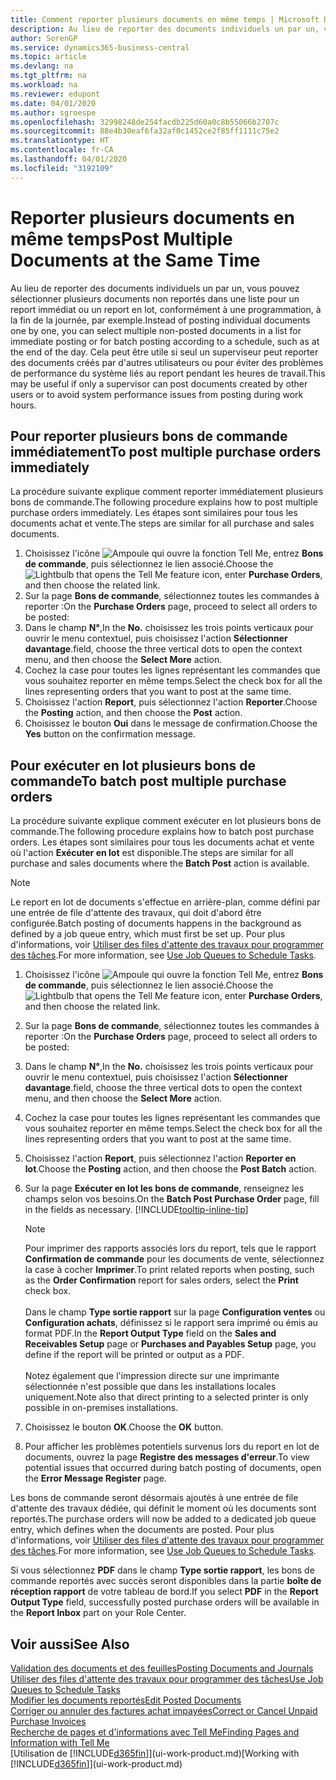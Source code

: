 ```yaml
---
title: Comment reporter plusieurs documents en même temps | Microsoft Docs
description: Au lieu de reporter des documents individuels un par un, vous pouvez sélectionner plusieurs documents non reportés dans une liste afin de les reporter en lot, soit pour un report immédiat, soit pour un report programmé, par exemple, à la fin de la journée.
author: SorenGP
ms.service: dynamics365-business-central
ms.topic: article
ms.devlang: na
ms.tgt_pltfrm: na
ms.workload: na
ms.reviewer: edupont
ms.date: 04/01/2020
ms.author: sgroespe
ms.openlocfilehash: 32998248de254facdb225d60a0c8b55066b2707c
ms.sourcegitcommit: 88e4b30eaf6fa32af0c1452ce2f85ff1111c75e2
ms.translationtype: HT
ms.contentlocale: fr-CA
ms.lasthandoff: 04/01/2020
ms.locfileid: "3192109"
---
```

# <a name="post-multiple-documents-at-the-same-time"></a><span data-ttu-id="bbfe4-103">Reporter plusieurs documents en même temps</span><span class="sxs-lookup"><span data-stu-id="bbfe4-103">Post Multiple Documents at the Same Time</span></span>
<span data-ttu-id="bbfe4-104">Au lieu de reporter des documents individuels un par un, vous pouvez sélectionner plusieurs documents non reportés dans une liste pour un report immédiat ou un report en lot, conformément à une programmation, à la fin de la journée, par exemple.</span><span class="sxs-lookup"><span data-stu-id="bbfe4-104">Instead of posting individual documents one by one, you can select multiple non-posted documents in a list for immediate posting or for batch posting according to a schedule, such as at the end of the day.</span></span> <span data-ttu-id="bbfe4-105">Cela peut être utile si seul un superviseur peut reporter des documents créés par d'autres utilisateurs ou pour éviter des problèmes de performance du système liés au report pendant les heures de travail.</span><span class="sxs-lookup"><span data-stu-id="bbfe4-105">This may be useful if only a supervisor can post documents created by other users or to avoid system performance issues from posting during work hours.</span></span>

## <a name="to-post-multiple-purchase-orders-immediately"></a><span data-ttu-id="bbfe4-106">Pour reporter plusieurs bons de commande immédiatement</span><span class="sxs-lookup"><span data-stu-id="bbfe4-106">To post multiple purchase orders immediately</span></span>
<span data-ttu-id="bbfe4-107">La procédure suivante explique comment reporter immédiatement plusieurs bons de commande.</span><span class="sxs-lookup"><span data-stu-id="bbfe4-107">The following procedure explains how to post multiple purchase orders immediately.</span></span> <span data-ttu-id="bbfe4-108">Les étapes sont similaires pour tous les documents achat et vente.</span><span class="sxs-lookup"><span data-stu-id="bbfe4-108">The steps are similar for all purchase and sales documents.</span></span>

1. <span data-ttu-id="bbfe4-109">Choisissez l'icône ![Ampoule qui ouvre la fonction Tell Me](media/ui-search/search_small.png "Dites-moi ce que vous voulez faire"), entrez **Bons de commande**, puis sélectionnez le lien associé.</span><span class="sxs-lookup"><span data-stu-id="bbfe4-109">Choose the ![Lightbulb that opens the Tell Me feature](media/ui-search/search_small.png "Tell me what you want to do") icon, enter **Purchase Orders**, and then choose the related link.</span></span>
2. <span data-ttu-id="bbfe4-110">Sur la page **Bons de commande**, sélectionnez toutes les commandes à reporter :</span><span class="sxs-lookup"><span data-stu-id="bbfe4-110">On the **Purchase Orders** page, proceed to select all orders to be posted:</span></span>
3. <span data-ttu-id="bbfe4-111">Dans le champ **N°**,</span><span class="sxs-lookup"><span data-stu-id="bbfe4-111">In the **No.**</span></span> <span data-ttu-id="bbfe4-112">choisissez les trois points verticaux pour ouvrir le menu contextuel, puis choisissez l'action **Sélectionner davantage**.</span><span class="sxs-lookup"><span data-stu-id="bbfe4-112">field, choose the three vertical dots to open the context menu, and then choose the **Select More** action.</span></span>
4. <span data-ttu-id="bbfe4-113">Cochez la case pour toutes les lignes représentant les commandes que vous souhaitez reporter en même temps.</span><span class="sxs-lookup"><span data-stu-id="bbfe4-113">Select the check box for all the lines representing orders that you want to post at the same time.</span></span>
5. <span data-ttu-id="bbfe4-114">Choisissez l'action **Report**, puis sélectionnez l'action **Reporter**.</span><span class="sxs-lookup"><span data-stu-id="bbfe4-114">Choose the **Posting** action, and then choose the **Post** action.</span></span>
6. <span data-ttu-id="bbfe4-115">Choisissez le bouton **Oui** dans le message de confirmation.</span><span class="sxs-lookup"><span data-stu-id="bbfe4-115">Choose the **Yes** button on the confirmation message.</span></span>

## <a name="to-batch-post-multiple-purchase-orders"></a><span data-ttu-id="bbfe4-116">Pour exécuter en lot plusieurs bons de commande</span><span class="sxs-lookup"><span data-stu-id="bbfe4-116">To batch post multiple purchase orders</span></span>
<span data-ttu-id="bbfe4-117">La procédure suivante explique comment exécuter en lot plusieurs bons de commande.</span><span class="sxs-lookup"><span data-stu-id="bbfe4-117">The following procedure explains how to batch post purchase orders.</span></span> <span data-ttu-id="bbfe4-118">Les étapes sont similaires pour tous les documents achat et vente où l'action **Exécuter en lot** est disponible.</span><span class="sxs-lookup"><span data-stu-id="bbfe4-118">The steps are similar for all purchase and sales documents where the **Batch Post** action is available.</span></span>

> [!NOTE]
> <span data-ttu-id="bbfe4-119">Le report en lot de documents s'effectue en arrière-plan, comme défini par une entrée de file d'attente des travaux, qui doit d'abord être configurée.</span><span class="sxs-lookup"><span data-stu-id="bbfe4-119">Batch posting of documents happens in the background as defined by a job queue entry, which must first be set up.</span></span> <span data-ttu-id="bbfe4-120">Pour plus d'informations, voir [Utiliser des files d'attente des travaux pour programmer des tâches](admin-job-queues-schedule-tasks.md).</span><span class="sxs-lookup"><span data-stu-id="bbfe4-120">For more information, see [Use Job Queues to Schedule Tasks](admin-job-queues-schedule-tasks.md).</span></span>

1. <span data-ttu-id="bbfe4-121">Choisissez l'icône ![Ampoule qui ouvre la fonction Tell Me](media/ui-search/search_small.png "Dites-moi ce que vous voulez faire"), entrez **Bons de commande**, puis sélectionnez le lien associé.</span><span class="sxs-lookup"><span data-stu-id="bbfe4-121">Choose the ![Lightbulb that opens the Tell Me feature](media/ui-search/search_small.png "Tell me what you want to do") icon, enter **Purchase Orders**, and then choose the related link.</span></span>  
2. <span data-ttu-id="bbfe4-122">Sur la page **Bons de commande**, sélectionnez toutes les commandes à reporter :</span><span class="sxs-lookup"><span data-stu-id="bbfe4-122">On the **Purchase Orders** page, proceed to select all orders to be posted:</span></span>
3. <span data-ttu-id="bbfe4-123">Dans le champ **N°**,</span><span class="sxs-lookup"><span data-stu-id="bbfe4-123">In the **No.**</span></span> <span data-ttu-id="bbfe4-124">choisissez les trois points verticaux pour ouvrir le menu contextuel, puis choisissez l'action **Sélectionner davantage**.</span><span class="sxs-lookup"><span data-stu-id="bbfe4-124">field, choose the three vertical dots to open the context menu, and then choose the **Select More** action.</span></span>
4. <span data-ttu-id="bbfe4-125">Cochez la case pour toutes les lignes représentant les commandes que vous souhaitez reporter en même temps.</span><span class="sxs-lookup"><span data-stu-id="bbfe4-125">Select the check box for all the lines representing orders that you want to post at the same time.</span></span>
5. <span data-ttu-id="bbfe4-126">Choisissez l'action **Report**, puis sélectionnez l'action **Reporter en lot**.</span><span class="sxs-lookup"><span data-stu-id="bbfe4-126">Choose the **Posting** action, and then choose the **Post Batch** action.</span></span>
6. <span data-ttu-id="bbfe4-127">Sur la page **Exécuter en lot les bons de commande**, renseignez les champs selon vos besoins.</span><span class="sxs-lookup"><span data-stu-id="bbfe4-127">On the **Batch Post Purchase Order** page, fill in the fields as necessary.</span></span> [!INCLUDE[tooltip-inline-tip](includes/tooltip-inline-tip_md.md)]

    > [!NOTE]
    > <span data-ttu-id="bbfe4-128">Pour imprimer des rapports associés lors du report, tels que le rapport **Confirmation de commande** pour les documents de vente, sélectionnez la case à cocher **Imprimer**.</span><span class="sxs-lookup"><span data-stu-id="bbfe4-128">To print related reports when posting, such as the **Order Confirmation** report for sales orders, select the **Print** check box.</span></span><br /><br /> <span data-ttu-id="bbfe4-129">Dans le champ **Type sortie rapport** sur la page **Configuration ventes** ou **Configuration achats**, définissez si le rapport sera imprimé ou émis au format PDF.</span><span class="sxs-lookup"><span data-stu-id="bbfe4-129">In the **Report Output Type** field on the **Sales and Receivables Setup** page or **Purchases and Payables Setup** page, you define if the report will be printed or output as a PDF.</span></span><br /><br /> <span data-ttu-id="bbfe4-130">Notez également que l'impression directe sur une imprimante sélectionnée n'est possible que dans les installations locales uniquement.</span><span class="sxs-lookup"><span data-stu-id="bbfe4-130">Note also that direct printing to a selected printer is only possible in on-premises installations.</span></span>

7. <span data-ttu-id="bbfe4-131">Choisissez le bouton **OK**.</span><span class="sxs-lookup"><span data-stu-id="bbfe4-131">Choose the **OK** button.</span></span>
8. <span data-ttu-id="bbfe4-132">Pour afficher les problèmes potentiels survenus lors du report en lot de documents, ouvrez la page **Registre des messages d'erreur**.</span><span class="sxs-lookup"><span data-stu-id="bbfe4-132">To view potential issues that occurred during batch posting of documents, open the **Error Message Register** page.</span></span>

<span data-ttu-id="bbfe4-133">Les bons de commande seront désormais ajoutés à une entrée de file d'attente des travaux dédiée, qui définit le moment où les documents sont reportés.</span><span class="sxs-lookup"><span data-stu-id="bbfe4-133">The purchase orders will now be added to a dedicated job queue entry, which defines when the documents are posted.</span></span> <span data-ttu-id="bbfe4-134">Pour plus d'informations, voir [Utiliser des files d'attente des travaux pour programmer des tâches](admin-job-queues-schedule-tasks.md).</span><span class="sxs-lookup"><span data-stu-id="bbfe4-134">For more information, see [Use Job Queues to Schedule Tasks](admin-job-queues-schedule-tasks.md).</span></span>

<span data-ttu-id="bbfe4-135">Si vous sélectionnez **PDF** dans le champ **Type sortie rapport**, les bons de commande reportés avec succès seront disponibles dans la partie **boîte de réception rapport** de votre tableau de bord.</span><span class="sxs-lookup"><span data-stu-id="bbfe4-135">If you select **PDF** in the **Report Output Type** field, successfully posted purchase orders will be available in the **Report Inbox** part on your Role Center.</span></span>

## <a name="see-also"></a><span data-ttu-id="bbfe4-136">Voir aussi</span><span class="sxs-lookup"><span data-stu-id="bbfe4-136">See Also</span></span>
[<span data-ttu-id="bbfe4-137">Validation des documents et des feuilles</span><span class="sxs-lookup"><span data-stu-id="bbfe4-137">Posting Documents and Journals</span></span>](ui-post-documents-journals.md)  
[<span data-ttu-id="bbfe4-138">Utiliser des files d'attente des travaux pour programmer des tâches</span><span class="sxs-lookup"><span data-stu-id="bbfe4-138">Use Job Queues to Schedule Tasks</span></span>](admin-job-queues-schedule-tasks.md)  
[<span data-ttu-id="bbfe4-139">Modifier les documents reportés</span><span class="sxs-lookup"><span data-stu-id="bbfe4-139">Edit Posted Documents</span></span>](across-edit-posted-document.md)  
[<span data-ttu-id="bbfe4-140">Corriger ou annuler des factures achat impayées</span><span class="sxs-lookup"><span data-stu-id="bbfe4-140">Correct or Cancel Unpaid Purchase Invoices</span></span>](purchasing-how-correct-cancel-unpaid-purchase-invoices.md)  
[<span data-ttu-id="bbfe4-141">Recherche de pages et d'informations avec Tell Me</span><span class="sxs-lookup"><span data-stu-id="bbfe4-141">Finding Pages and Information with Tell Me</span></span>](ui-search.md)  
<span data-ttu-id="bbfe4-142">[Utilisation de [!INCLUDE[d365fin](includes/d365fin_md.md)]](ui-work-product.md)</span><span class="sxs-lookup"><span data-stu-id="bbfe4-142">[Working with [!INCLUDE[d365fin](includes/d365fin_md.md)]](ui-work-product.md)</span></span>
